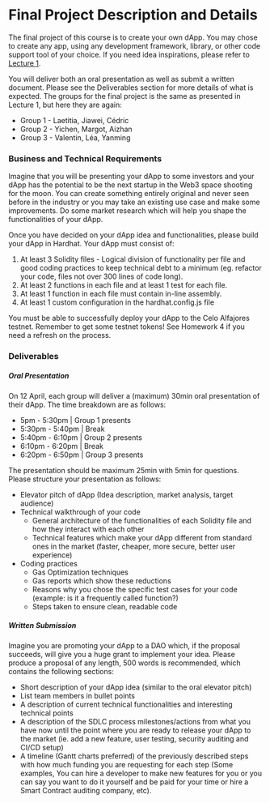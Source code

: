 # Final Project Description and Details

The final project of this course is to create your own dApp. You may chose to create any app, using any development framework, library, or other code support tool of your choice. If you need idea inspirations, please refer to [Lecture 1](https://github.com/Dauphine-Digital-Economics/Lectures/blob/main/week1/Lecture1.pdf).

You will deliver both an oral presentation as well as submit a written document. Please see the Deliverables section for more details of what is expected. The groups for the final project is the same as presented in Lecture 1, but here they are again:

* Group 1 - Laetitia, Jiawei, Cédric
* Group 2 - Yichen, Margot, Aizhan
* Group 3 - Valentin, Léa, Yanming

### Business and Technical Requirements

Imagine that you will be presenting your dApp to some investors and your dApp has the potential to be the next startup in the Web3 space shooting for the moon. You can create something entirely original and never seen before in the industry or you may take an existing use case and make some improvements. Do some market research which will help you shape the functionalities of your dApp.

Once you have decided on your dApp idea and functionalities, please build your dApp in Hardhat. Your dApp must consist of:

1. At least 3 Solidity files - Logical division of functionality per file and good coding practices to keep technical debt to a minimum (eg. refactor your code, files not over 300 lines of code long).
2. At least 2 functions in each file and at least 1 test for each file.
3. At least 1 function in each file must contain in-line assembly.
4. At least 1 custom configuration in the hardhat.config.js file

You must be able to successfully deploy your dApp to the Celo Alfajores testnet. Remember to get some testnet tokens! See Homework 4 if you need a refresh on the process.

### Deliverables
##### Oral Presentation

On 12 April, each group will deliver a (maximum) 30min oral presentation of their dApp. The time breakdown are as follows:

* 5pm - 5:30pm | Group 1 presents
* 5:30pm - 5:40pm | Break
* 5:40pm - 6:10pm | Group 2 presents
* 6:10pm - 6:20pm | Break
* 6:20pm - 6:50pm | Group 3 presents

The presentation should be maximum 25min with 5min for questions. Please structure your presentation as follows:

* Elevator pitch of dApp (Idea description, market analysis, target audience)
* Technical walkthrough of your code
  * General architecture of the functionalities of each Solidity file and how they interact with each other
  * Technical features which make your dApp different from standard ones in the market (faster, cheaper, more secure, better user experience)
* Coding practices
  * Gas Optimization techniques
  * Gas reports which show these reductions
  * Reasons why you chose the specific test cases for your code (example: is it a frequently called function?)
  * Steps taken to ensure clean, readable code 

##### Written Submission
Imagine you are promoting your dApp to a DAO which, if the proposal succeeds, will give you a huge grant to implement your idea. Please produce a proposal of any length, 500 words is recommended, which contains the following sections:

* Short description of your dApp idea (similar to the oral elevator pitch)
* List team members in bullet points
* A description of current technical functionalities and interesting technical points
* A description of the SDLC process milestones/actions from what you have now until the point where you are ready to release your dApp to the market (ie. add a new feature, user testing, security auditing and CI/CD setup)
* A timeline (Gantt charts preferred) of the previously described steps with how much funding you are requesting for each step (Some examples, You can hire a developer to make new features for you or you can say you want to do it yourself and be paid for your time or hire a Smart Contract auditing company, etc).
